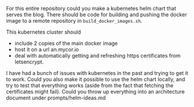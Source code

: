 For this entire repository could you make a kubernetes helm chart that serves the blog. There should be code for building and pushing the docker image to a remote repository in `build_docker_images.sh`. 

This kubernetes cluster should 

- include 2 copies of the main docker image 
- host it on a url an.mycor.io
- deal with automatically getting and refreshing https certificates from letsencrypt.

I have had a bunch of issues with kubernetes in the past and trying to get it to work. Could you also make it possible to use the helm chart locally, and try to test that everything works (aside from the fact that fetching the certificates might fail). Could you throw up everything into an architecture document under prompts/helm-ideas.md
